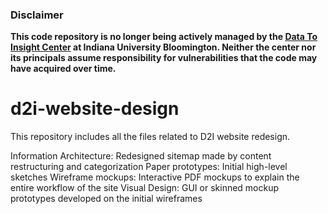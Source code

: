 ### Disclaimer 
<b>This code repository is no longer being actively managed by the <a target="_blank" rel="noopener noreferrer" href="https://pti.iu.edu/centers/d2i/">Data To Insight Center</a> at Indiana University Bloomington. Neither the center nor its principals assume responsibility for vulnerabilities that the code may have acquired over time.</b>

# d2i-website-design

This repository includes all the files related to D2I website redesign.

Information Architecture: Redesigned sitemap made by content restructuring and categorization
Paper prototypes: Initial high-level sketches
Wireframe mockups: Interactive PDF mockups to explain the entire workflow of the site
Visual Design: GUI or skinned mockup prototypes developed on the initial wireframes
 

